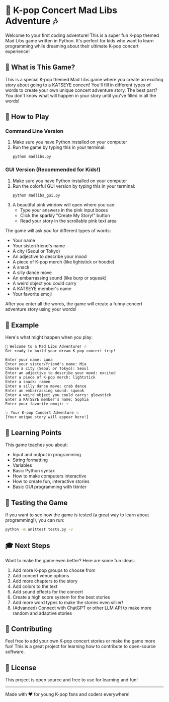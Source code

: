 # 🎤 K-pop Concert Mad Libs Adventure 🎶

Welcome to your first coding adventure! This is a super fun K-pop themed Mad Libs game written in Python. It's perfect for kids who want to learn programming while dreaming about their ultimate K-pop concert experience! 

## 🌟 What is This Game?

This is a special K-pop themed Mad Libs game where you create an exciting story about going to a KATSEYE concert! You'll fill in different types of words to create your own unique concert adventure story. The best part? You don't know what will happen in your story until you've filled in all the words!

## 🚀 How to Play

### Command Line Version
1. Make sure you have Python installed on your computer
2. Run the game by typing this in your terminal:
   ```bash
   python madlibs.py
   ```

### GUI Version (Recommended for Kids!)
1. Make sure you have Python installed on your computer
2. Run the colorful GUI version by typing this in your terminal:
   ```bash
   python madlibs_gui.py
   ```
3. A beautiful pink window will open where you can:
   - Type your answers in the pink input boxes
   - Click the sparkly "Create My Story!" button
   - Read your story in the scrollable pink text area

The game will ask you for different types of words:
- Your name
- Your sister/friend's name
- A city (Seoul or Tokyo)
- An adjective to describe your mood
- A piece of K-pop merch (like lightstick or hoodie)
- A snack
- A silly dance move
- An embarrassing sound (like burp or squeak)
- A weird object you could carry
- A KATSEYE member's name
- Your favorite emoji

After you enter all the words, the game will create a funny concert adventure story using your words!

## 🎯 Example

Here's what might happen when you play:

```
🎤 Welcome to a Mad Libs Adventure! 🎶
Get ready to build your dream K-pop concert trip!

Enter your name: Luna
Enter your sister/friend's name: Mia
Choose a city (Seoul or Tokyo): Seoul
Enter an adjective to describe your mood: excited
Enter a piece of K-pop merch: lightstick
Enter a snack: ramen
Enter a silly dance move: crab dance
Enter an embarrassing sound: squeak
Enter a weird object you could carry: glowstick
Enter a KATSEYE member's name: Sophia
Enter your favorite emoji: ✨

💥 Your K-pop Concert Adventure 💥
[Your unique story will appear here!]
```

## 🎨 Learning Points

This game teaches you about:
- Input and output in programming
- String formatting
- Variables
- Basic Python syntax
- How to make computers interactive
- How to create fun, interactive stories
- Basic GUI programming with tkinter

## 🧪 Testing the Game

If you want to see how the game is tested (a great way to learn about programming!), you can run:
```bash
python -m unittest tests.py -v
```

## 🎓 Next Steps

Want to make the game even better? Here are some fun ideas:
1. Add more K-pop groups to choose from
2. Add concert venue options
3. Add more chapters to the story
4. Add colors to the text
5. Add sound effects for the concert
6. Create a high score system for the best stories
7. Add more word types to make the stories even sillier!
8. (Advanced) Connect with ChatGPT or other LLM API to make more random and adaptive stories

## 🤝 Contributing

Feel free to add your own K-pop concert stories or make the game more fun! This is a great project for learning how to contribute to open-source software.

## 📝 License

This project is open source and free to use for learning and fun!

---

Made with ❤️ for young K-pop fans and coders everywhere!
